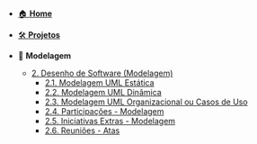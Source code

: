 <!-- docs/_sidebar.md -->

- [🏠 **Home**](docs)
- [🛠️ **Projetos**](/docs/Projeto/Projeto.md)

- 📐 **Modelagem**
  - [2. Desenho de Software (Modelagem)](Modelagem/2.Modelagem.md)
    - [2.1. Modelagem UML Estática](Modelagem/2.1.ModelagemEstatica.md)
    - [2.2. Modelagem UML Dinâmica](Modelagem/2.2.ModelagemDinamica.md)
    - [2.3. Modelagem UML Organizacional ou Casos de Uso](Modelagem/2.3.ModelagemOrganizacionalCasosDeUso.md)
    - [2.4. Participações - Modelagem](Modelagem/2.4.ParticipacoesModelagem.md)
    - [2.5. Iniciativas Extras - Modelagem](Modelagem/2.5.IniciativasExtras.md)
    - [2.6. Reuniões - Atas](Modelagem/2.6.Reunioes.md)
